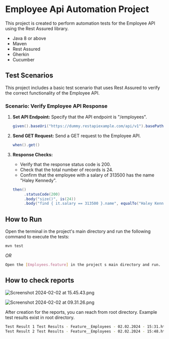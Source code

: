 # Employee Api Automation Project


This project is created to perform automation tests for the Employee API using the Rest Assured library.


-  Java 8 or above
- Maven
- Rest Assured
- Gherkin
- Cucumber

## Test Scenarios

This project includes a basic test scenario that uses Rest Assured to verify the correct functionality of the Employee API.

### Scenario: Verify Employee API Response

1. **Set API Endpoint:**
   Specify that the API endpoint is "/employees".

    ```java
    given().baseUri("https://dummy.restapiexample.com/api/v1").basePath("/employees")
    ```

2. **Send GET Request:**
   Send a GET request to the Employee API.

    ```java
    when().get()
    ```

3. **Response Checks:**
    - Verify that the response status code is 200.
    - Check that the total number of records is 24.
    - Confirm that the employee with a salary of 313500 has the name "Haley Kennedy".

    ```java
    then()
         .statusCode(200)
         .body("size()", is(24))
         .body("find { it.salary == 313500 }.name", equalTo("Haley Kennedy"));
    ```

## How to Run

Open the terminal in the project's main directory and run the following command to execute the tests:

```bash
mvn test
```
*OR*
```sh
Open the [Employees.feature] in the project s main directory and run.
``` 

## How to check reports
![Screenshot 2024-02-02 at 15.45.43.png](..%2F..%2FDesktop%2FScreenshot%202024-02-02%20at%2015.45.43.png)

![Screenshot 2024-02-02 at 09.31.26.png](..%2F..%2FDesktop%2FScreenshot%202024-02-02%20at%2009.31.26.png)

After creation for the reports, you can reach from root directory. Example test results exist in root  directory.

```sh
Test Result 1 Test Results - Feature__Employees - 02.02.2024 - 15:31.html
Test Result 2 Test Results - Feature__Employees - 02.02.2024 - 15:48.html
``` 
